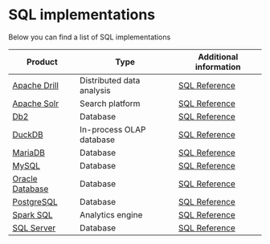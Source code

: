 # SQL implementations
Below you can find a list of SQL implementations

| Product          | Type                              | Additional information    |
| ---------------- | --------------------------------- | ------------------------- |
| [Apache Drill](https://drill.apache.org/)            | Distributed data analysis | [SQL Reference](https://drill.apache.org/docs/sql-reference/) |
| [Apache Solr](https://solr.apache.org/)              | Search platform           | [SQL Reference](https://solr.apache.org/guide/solr/latest/query-guide/sql-query.html) |
| [Db2](https://www.ibm.com/products/db2)              | Database                  | [SQL Reference](https://www.ibm.com/docs/en/db2/11.5?topic=fundamentals-sql) |
| [DuckDB](https://duckdb.org/)                        | In-process OLAP database  | [SQL Reference](https://duckdb.org/docs/archive/0.8.1/sql/introduction) |
| [MariaDB](https://mariadb.org/)                      | Database                  | [SQL Reference](https://mariadb.com/kb/en/sql-statements/) |
| [MySQL](https://www.mysql.com/)                      | Database                  | [SQL Reference](https://dev.mysql.com/doc/refman/8.0/en/sql-statements.html) |
| [Oracle Database](https://www.oracle.com/database/)  | Database	                 | [SQL Reference](https://docs.oracle.com/en/database/oracle/oracle-database/19/sqlrf/Introduction-to-Oracle-SQL.html#GUID-049B7AE8-11E1-4110-B3E4-D117907D77AC) |
| [PostgreSQL](https://www.postgresql.org/)            | Database	                 | [SQL Reference](https://www.postgresql.org/docs/current/sql.html) |
| [Spark SQL](https://spark.apache.org/)               | Analytics engine          | [SQL Reference](https://spark.apache.org/docs/latest/sql-ref.html) |
| [SQL Server](https://www.microsoft.com/sql-server)   | Database                  | [SQL Reference](https://learn.microsoft.com/en-us/sql/t-sql/language-reference) |
